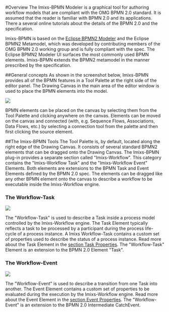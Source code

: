 #Overview
The Imixs-BPMN Modeler is a graphical tool for authoring workflow models that are compliant with the OMG BPMN 2.0 standard.  It is assumed that the reader is familiar with BPMN 2.0 and
its applications. There a several online tutorials about the details of the BPMN 2.0 and the 
specification.
 
Imixs-BPMN is based on the [Eclipse BPMN2 Modeler](https://www.eclipse.org/bpmn2-modeler/) and the Eclipse BPMN2 Metamodel, which was developed by contributing members of the OMG BPMN 2.0 working group and is fully compliant with the spec. The Eclipse BPMN2 Modeler UI surfaces the most commonly used BPMN elements.  Imixs-BPMN extends the BPMN2 metamodel in the manner prescribed by the specification.
 
##General concepts 
As shown in the screenshot below, Imixs-BPMN provides all of the BPMN features in a Tool Palette at  the right side of the editor panel. The Drawing Canvas in the main area of the editor window is used to place the BPMN elements into the model.
 
<img src="../images/modelling/bpmn_screen_03.png"/>


BPMN elements can be placed on the canvas by selecting them from the Tool Palette and clicking anywhere on the canvas. Elements can be moved on the canvas and
connected (with, e.g. Sequence Flows, Associations, Data Flows, etc.) by selecting a connection tool from the palette and then first clicking the source element.
 
##The Imixs-BPMN Tools
The Tool Palette is, by default, located along the right edge of the Drawing Canvas. It consists of several standard BPMN2 elements that can be dragged onto the Drawing Canvas. The Imixs-BPMN plug-in provides a separate section called "Imixs-Workflow". This category contains the  "Imixs-Workflow Task" and the "Imixs-Workflow Event" Elements. Both elements are extensions to the BPMN Task and Event Elements defined by the BPMN 2.0 spec. The elements can be dragged like any other BPMN element onto the canvas to describe a workflow to  be executable inside the Imixs-Workflow engine.


### The Workflow-Task

<img src="../images/modelling/bpmn_screen_04.png"/>

The "Workflow-Task" is used to describe a Task inside a process model controlled by the Imixs-Workflow engine. The Task Element typically reflects a task to be processed by a participant during the process life-cycle of a process instance. A Imixs Workflow-Task contains a custom set of properties used to describe the status of a process instance. Read more about the Task Element in the [section Task Properties](process.html). The "Workflow-Task" Element is an extension to the BPMN 2.0 Element "Task". 
 
### The Workflow-Event

<img src="../images/modelling/bpmn_screen_05.png"/>

The "Workflow-Event" is used to describe a transition from one Task into another. The Event Element contains a custom set of properties to be evaluated during the execution by the Imixs-Workflow engine. Read more about the Event Element in the [section Event Properties](activities.html). The "Workflow-Event" is an extension to the BPMN 2.0 Intermediate CatchEvent.
 